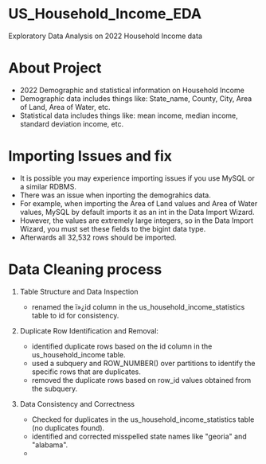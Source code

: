 # US_Household_Income_EDA
Exploratory Data Analysis on 2022 Household Income data

# About Project
* 2022 Demographic and statistical information on Household Income
* Demographic data includes things like: State_name, County, City, Area of Land, Area of Water, etc.
* Statistical data includes things like: mean income, median income, standard deviation income, etc.

# Importing Issues and fix
* It is possible you may experience importing issues if you use MySQL or a similar RDBMS.
* There was an issue when inporting the demograhics data.
* For example, when importing the Area of Land values and Area of Water values, MySQL by default imports it as an int in the Data Import Wizard.
* However, the values are extremely large integers, so in the Data Import Wizard, you must set these fields to the bigint data type.
* Afterwards all 32,532 rows should be imported.

# Data Cleaning process
1. Table Structure and Data Inspection
   - renamed the ï»¿id column in the us_household_income_statistics table to id for consistency.

2. Duplicate Row Identification and Removal:
   - identified duplicate rows based on the id column in the us_household_income table.
   - used a subquery and ROW_NUMBER() over partitions to identify the specific rows that are duplicates.
   - removed the duplicate rows based on row_id values obtained from the subquery.

3. Data Consistency and Correctness
   - Checked for duplicates in the us_household_income_statistics table (no duplicates found).
   - identified and corrected misspelled state names like "georia" and "alabama".
   - 
